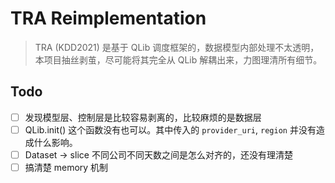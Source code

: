 # TRA Reimplementation
> TRA (KDD2021) 是基于 QLib 调度框架的，数据模型内部处理不太透明，本项目抽丝剥茧，尽可能将其完全从 QLib 解耦出来，力图理清所有细节。

## Todo

+ [ ] 发现模型层、控制层是比较容易剥离的，比较麻烦的是数据层
+ [ ] QLib.init() 这个函数没有也可以。其中传入的 `provider_uri`, `region` 并没有造成什么影响。
+ [ ] Dataset -> slice 不同公司不同天数之间是怎么对齐的，还没有理清楚
+ [ ] 搞清楚 memory 机制
